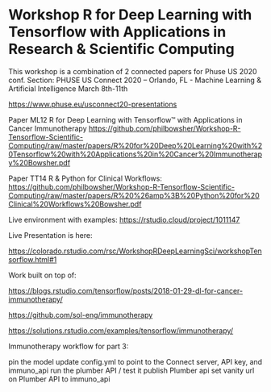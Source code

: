 # Workshop R for Deep Learning with Tensorflow with Applications in Research & Scientific Computing

This workshop is a combination of 2 connected papers for Phuse US 2020 conf. Section: PHUSE US Connect 2020 – Orlando, FL - Machine Learning & Artificial Intelligence March 8th-11th

https://www.phuse.eu/usconnect20-presentations

Paper ML12
R for Deep Learning with Tensorflow™ with Applications in Cancer Immunotherapy
https://github.com/philbowsher/Workshop-R-Tensorflow-Scientific-Computing/raw/master/papers/R%20for%20Deep%20Learning%20with%20Tensorflow%20with%20Applications%20in%20Cancer%20Immunotherapy%20Bowsher.pdf

Paper TT14
R & Python for Clinical Workflows:
https://github.com/philbowsher/Workshop-R-Tensorflow-Scientific-Computing/raw/master/papers/R%20%26amp%3B%20Python%20for%20Clinical%20Workflows%20Bowsher.pdf

Live environment with examples:
https://rstudio.cloud/project/1011147

Live Presentation is here:

https://colorado.rstudio.com/rsc/WorkshopRDeepLearningSci/workshopTensorflow.html#1

Work built on top of:

https://blogs.rstudio.com/tensorflow/posts/2018-01-29-dl-for-cancer-immunotherapy/

https://github.com/sol-eng/immunotherapy

https://solutions.rstudio.com/examples/tensorflow/immunotherapy/

Immunotherapy workflow for part 3:

pin the model
update config.yml to point to the Connect server, API key, and immuno_api
run the plumber API / test it
publish Plumber api
set vanity url on Plumber API to immuno_api
